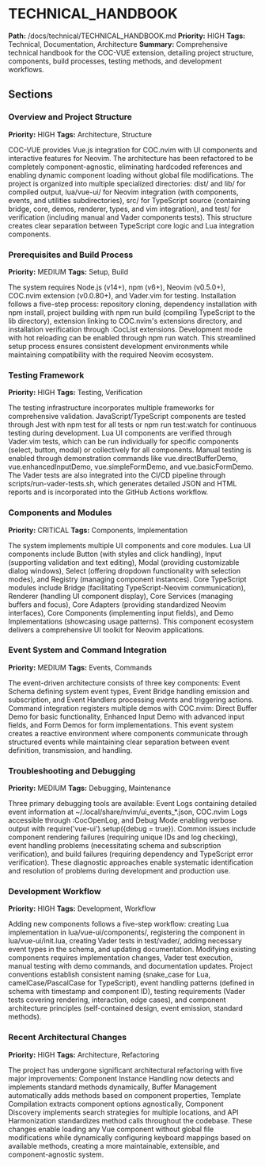 # TECHNICAL_HANDBOOK
**Path:** /docs/technical/TECHNICAL_HANDBOOK.md
**Priority:** HIGH
**Tags:** Technical, Documentation, Architecture
**Summary:** Comprehensive technical handbook for the COC-VUE extension, detailing project structure, components, build processes, testing methods, and development workflows.

## Sections

### Overview and Project Structure
**Priority:** HIGH
**Tags:** Architecture, Structure

COC-VUE provides Vue.js integration for COC.nvim with UI components and interactive features for Neovim. The architecture has been refactored to be completely component-agnostic, eliminating hardcoded references and enabling dynamic component loading without global file modifications. The project is organized into multiple specialized directories: dist/ and lib/ for compiled output, lua/vue-ui/ for Neovim integration (with components, events, and utilities subdirectories), src/ for TypeScript source (containing bridge, core, demos, renderer, types, and vim integration), and test/ for verification (including manual and Vader components tests). This structure creates clear separation between TypeScript core logic and Lua integration components.

### Prerequisites and Build Process
**Priority:** MEDIUM
**Tags:** Setup, Build

The system requires Node.js (v14+), npm (v6+), Neovim (v0.5.0+), COC.nvim extension (v0.0.80+), and Vader.vim for testing. Installation follows a five-step process: repository cloning, dependency installation with npm install, project building with npm run build (compiling TypeScript to the lib directory), extension linking to COC.nvim's extensions directory, and installation verification through :CocList extensions. Development mode with hot reloading can be enabled through npm run watch. This streamlined setup process ensures consistent development environments while maintaining compatibility with the required Neovim ecosystem.

### Testing Framework
**Priority:** HIGH
**Tags:** Testing, Verification

The testing infrastructure incorporates multiple frameworks for comprehensive validation. JavaScript/TypeScript components are tested through Jest with npm test for all tests or npm run test:watch for continuous testing during development. Lua UI components are verified through Vader.vim tests, which can be run individually for specific components (select, button, modal) or collectively for all components. Manual testing is enabled through demonstration commands like vue.directBufferDemo, vue.enhancedInputDemo, vue.simpleFormDemo, and vue.basicFormDemo. The Vader tests are also integrated into the CI/CD pipeline through scripts/run-vader-tests.sh, which generates detailed JSON and HTML reports and is incorporated into the GitHub Actions workflow.

### Components and Modules
**Priority:** CRITICAL
**Tags:** Components, Implementation

The system implements multiple UI components and core modules. Lua UI components include Button (with styles and click handling), Input (supporting validation and text editing), Modal (providing customizable dialog windows), Select (offering dropdown functionality with selection modes), and Registry (managing component instances). Core TypeScript modules include Bridge (facilitating TypeScript-Neovim communication), Renderer (handling UI component display), Core Services (managing buffers and focus), Core Adapters (providing standardized Neovim interfaces), Core Components (implementing input fields), and Demo Implementations (showcasing usage patterns). This component ecosystem delivers a comprehensive UI toolkit for Neovim applications.

### Event System and Command Integration
**Priority:** MEDIUM
**Tags:** Events, Commands

The event-driven architecture consists of three key components: Event Schema defining system event types, Event Bridge handling emission and subscription, and Event Handlers processing events and triggering actions. Command integration registers multiple demos with COC.nvim: Direct Buffer Demo for basic functionality, Enhanced Input Demo with advanced input fields, and Form Demos for form implementations. This event system creates a reactive environment where components communicate through structured events while maintaining clear separation between event definition, transmission, and handling.

### Troubleshooting and Debugging
**Priority:** MEDIUM
**Tags:** Debugging, Maintenance

Three primary debugging tools are available: Event Logs containing detailed event information at ~/.local/share/nvim/ui_events_*.json, COC.nvim Logs accessible through :CocOpenLog, and Debug Mode enabling verbose output with require('vue-ui').setup({debug = true}). Common issues include component rendering failures (requiring unique IDs and log checking), event handling problems (necessitating schema and subscription verification), and build failures (requiring dependency and TypeScript error verification). These diagnostic approaches enable systematic identification and resolution of problems during development and production use.

### Development Workflow
**Priority:** HIGH
**Tags:** Development, Workflow

Adding new components follows a five-step workflow: creating Lua implementation in lua/vue-ui/components/, registering the component in lua/vue-ui/init.lua, creating Vader tests in test/vader/, adding necessary event types in the schema, and updating documentation. Modifying existing components requires implementation changes, Vader test execution, manual testing with demo commands, and documentation updates. Project conventions establish consistent naming (snake_case for Lua, camelCase/PascalCase for TypeScript), event handling patterns (defined in schema with timestamp and component ID), testing requirements (Vader tests covering rendering, interaction, edge cases), and component architecture principles (self-contained design, event emission, standard methods).

### Recent Architectural Changes
**Priority:** HIGH
**Tags:** Architecture, Refactoring

The project has undergone significant architectural refactoring with five major improvements: Component Instance Handling now detects and implements standard methods dynamically, Buffer Management automatically adds methods based on component properties, Template Compilation extracts component options agnostically, Component Discovery implements search strategies for multiple locations, and API Harmonization standardizes method calls throughout the codebase. These changes enable loading any Vue component without global file modifications while dynamically configuring keyboard mappings based on available methods, creating a more maintainable, extensible, and component-agnostic system.

